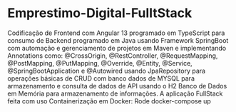# Emprestimo-Digital-FulltStack

Codificação de Frontend com Angular 13 programado em TypeScript para consumo de Backend programado em Java usando Framework SpringBoot com automação e gerenciamento de projetos em Maven e implementando Annotations como:
@CrossOrigin, @RestController, @RequestMapping, @PostMapping, @PutMapping, @Override, @Entity, @Service, @SpringBootApplication e @Autowired usando JpaRepository para operações básicas de CRUD com banco dados de MYSQL para armazenamento e consulta de dados de API usando
o H2 Banco de Dados em Memória para armazenamento de informações.
A aplicação FullStack feita com uso Containerização em Docker:
 Rode docker-compose up


